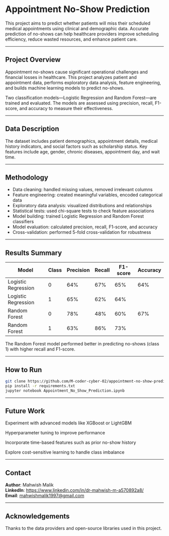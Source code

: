 # Appointment No-Show Prediction

This project aims to predict whether patients will miss their scheduled medical appointments using clinical and demographic data. Accurate prediction of no-shows can help healthcare providers improve scheduling efficiency, reduce wasted resources, and enhance patient care.

---

## Project Overview

Appointment no-shows cause significant operational challenges and financial losses in healthcare. This project analyzes patient and appointment data, performs exploratory data analysis, feature engineering, and builds machine learning models to predict no-shows.

Two classification models—Logistic Regression and Random Forest—are trained and evaluated. The models are assessed using precision, recall, F1-score, and accuracy to measure their effectiveness.

---

## Data Description

The dataset includes patient demographics, appointment details, medical history indicators, and social factors such as scholarship status. Key features include age, gender, chronic diseases, appointment day, and wait time.

---

## Methodology

- Data cleaning: handled missing values, removed irrelevant columns  
- Feature engineering: created meaningful variables, encoded categorical data  
- Exploratory data analysis: visualized distributions and relationships  
- Statistical tests: used chi-square tests to check feature associations  
- Model building: trained Logistic Regression and Random Forest classifiers  
- Model evaluation: calculated precision, recall, F1-score, and accuracy  
- Cross-validation: performed 5-fold cross-validation for robustness

---

## Results Summary

| Model               | Class | Precision | Recall | F1-score | Accuracy |
|---------------------|-------|-----------|--------|----------|----------|
| Logistic Regression  | 0     | 64%       | 67%    | 65%      | 64%      |
| Logistic Regression  | 1     | 65%       | 62%    | 64%      |          |
| Random Forest       | 0     | 78%       | 48%    | 60%      | 67%      |
| Random Forest       | 1     | 63%       | 86%    | 73%      |          |

The Random Forest model performed better in predicting no-shows (class 1) with higher recall and F1-score.

---

## How to Run
  
```bash
git clone https://github.com/M-coder-cyber-02/appointment-no-show-prediction/edit/main/README.md
pip install -r requirements.txt
jupyter notebook Appointment_No_Show_Prediction.ipynb
```
---

## Future Work

Experiment with advanced models like XGBoost or LightGBM

Hyperparameter tuning to improve performance

Incorporate time-based features such as prior no-show history

Explore cost-sensitive learning to handle class imbalance

---

## Contact

**Author**: Mahwish Malik  
**LinkedIn**: https://www.linkedin.com/in/dr-mahwish-m-a570892a8/  
**Email**: mahwishmalik1997@gmail.com

---

## Acknowledgements
Thanks to the data providers and open-source libraries used in this project.
